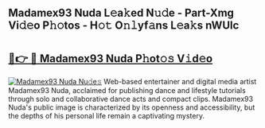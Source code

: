 ## Madamex93 Nuda L𝚎a𝚔ed N𝚞𝚍e - Part-Xmg Vi𝚍𝚎o P𝚑𝚘tos - H𝚘𝚝 O𝚗𝚕yf𝚊ns L𝚎a𝚔s nWUlc

# <h2><a href="http://kfdrven.oniu.top/?m=Madamex93+Nuda">🔗👉 🔴 Madamex93 Nuda P𝚑ot𝚘𝚜 V𝚒d𝚎o</a></h2>

[![Madamex93 Nuda Nu𝚍e𝚜](https://i.imgur.com/0qMVB7G.gif)](http://kfdrven.oniu.top/?m=Madamex93+Nuda)
Web-based entertainer and digital media artist Madamex93 Nuda, acclaimed for publishing dance and lifestyle tutorials through solo and collaborative dance acts and compact clips. Madamex93 Nuda's public image is characterized by its openness and accessibility, but the depths of his personal life remain a captivating mystery.  
